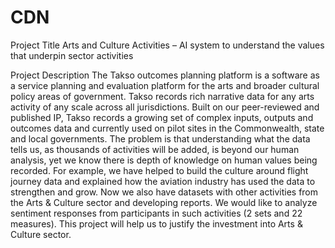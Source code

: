 # CDN

Project Title
Arts and Culture Activities – AI system to understand the values that underpin sector activities

Project Description
The Takso outcomes planning platform is a software as a service planning and evaluation
platform for the arts and broader cultural policy areas of government. Takso records rich narrative
data for any arts activity of any scale across all jurisdictions. Built on our peer-reviewed and
published IP, Takso records a growing set of complex inputs, outputs and outcomes data and
currently used on pilot sites in the Commonwealth, state and local governments.
The problem is that understanding what the data tells us, as thousands of activities will be added,
is beyond our human analysis, yet we know there is depth of knowledge on human values being
recorded. For example, we have helped to build the culture around flight journey data and
explained how the aviation industry has used the data to strengthen and grow. Now we also have
datasets with other activities from the Arts & Culture sector and developing reports. We would like
to analyze sentiment responses from participants in such activities (2 sets and 22 measures).
This project will help us to justify the investment into Arts & Culture sector.